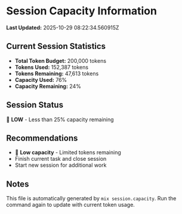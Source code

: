 # Session Capacity Information

**Last Updated:** 2025-10-29 08:22:34.560915Z

## Current Session Statistics

- **Total Token Budget:** 200,000 tokens
- **Tokens Used:** 152,387 tokens
- **Tokens Remaining:** 47,613 tokens
- **Capacity Used:** 76%
- **Capacity Remaining:** 24%

## Session Status

🔴 **LOW** - Less than 25% capacity remaining

## Recommendations

- 🔴 **Low capacity** - Limited tokens remaining
- Finish current task and close session
- Start new session for additional work


## Notes

This file is automatically generated by `mix session.capacity`.
Run the command again to update with current token usage.
